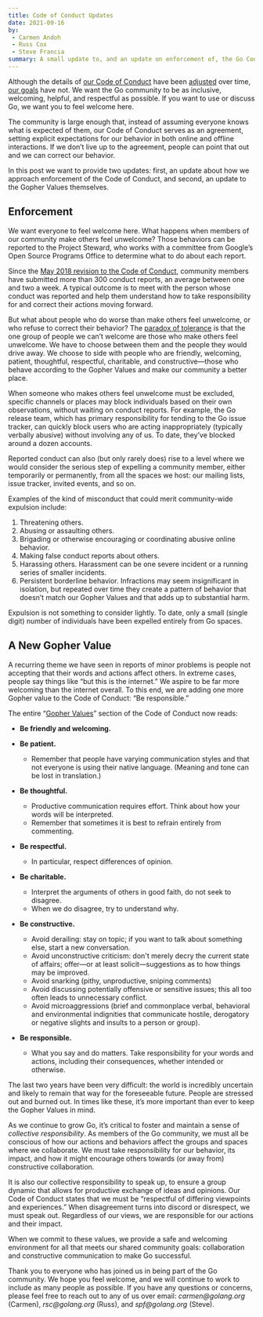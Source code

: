 ```yaml
---
title: Code of Conduct Updates
date: 2021-09-16
by:
 - Carmen Andoh
 - Russ Cox
 - Steve Francia
summary: A small update to, and an update on enforcement of, the Go Code of Conduct
---
```


Although the details of [our Code of Conduct](https://golang.org/conduct) have been
[adjusted](https://go.dev/blog/conduct-2018) over time, [our goals](https://go.dev/blog/open-source#code-of-conduct) have not.
We want the Go community to be as inclusive, welcoming, helpful, and respectful as possible.
If you want to use or discuss Go, we want you to feel welcome here.

The community is large enough that,
instead of assuming everyone knows what is expected of them,
our Code of Conduct serves as an agreement,
setting explicit expectations for our behavior in both online and offline interactions.
If we don’t live up to the agreement,
people can point that out and we can correct our behavior.

In this post we want to provide two updates:
first, an update about how we approach enforcement of the Code of Conduct,
and second, an update to the Gopher Values themselves.

## Enforcement

We want everyone to feel welcome here.
What happens when members of our community make others feel unwelcome?
Those behaviors can be reported to the Project Steward,
who works with a committee from Google’s Open Source Programs Office
to determine what to do about each report.

Since the [May 2018 revision to the Code of Conduct](https://go.dev/blog/conduct-2018), community members have submitted more than 300 conduct reports,
an average between one and two a week.
A typical outcome is to meet with the person whose conduct was reported
and help them understand how to take responsibility for and correct their actions moving forward.

But what about people who do worse than make others feel unwelcome,
or who refuse to correct their behavior?
The [paradox of tolerance](https://en.wikipedia.org/wiki/Paradox_of_tolerance)
is that the one group of people we can’t welcome are those who make others feel unwelcome.
We have to choose between them and the people they would drive away.
We choose to side with people who are friendly, welcoming, patient, thoughtful,
respectful, charitable, and constructive—those who behave according to the Gopher Values
and make our community a better place.

When someone who makes others feel unwelcome must be excluded,
specific channels or places may block individuals based on their own observations,
without waiting on conduct reports.
For example, the Go release team,
which has primary responsibility for tending to the Go issue tracker,
can quickly block users who are acting inappropriately (typically verbally abusive)
without involving any of us. To date, they’ve blocked around a dozen accounts.

Reported conduct can also (but only rarely does) rise to a level
where we would consider the serious step of expelling a community member,
either temporarily or permanently, from all the spaces we host:
our mailing lists, issue tracker, invited events, and so on.

Examples of the kind of misconduct that could merit community-wide expulsion include:

1. Threatening others.
2. Abusing or assaulting others.
3. Brigading or otherwise encouraging or coordinating abusive online behavior.
4. Making false conduct reports about others.
5. Harassing others.
   Harassment can be one severe incident or a running series of smaller incidents.
6. Persistent borderline behavior.
   Infractions may seem insignificant in isolation,
   but repeated over time they create a pattern of behavior
   that doesn’t match our Gopher Values
   and that adds up to substantial harm.

Expulsion is not something to consider lightly.
To date, only a small (single digit) number of individuals
have been expelled entirely from Go spaces.

## A New Gopher Value

A recurring theme we have seen in reports of minor problems
is people not accepting that their words and actions affect others.
In extreme cases, people say things like “but this is the internet.”
We aspire to be far more welcoming than the internet overall.
To this end, we are adding one more Gopher value to the Code of Conduct:
“Be responsible.”

The entire “[Gopher Values](https://golang.org/conduct#values)”
section of the Code of Conduct now reads:

  - **Be friendly and welcoming.**

  - **Be patient.**
      - Remember that people have varying communication styles and that not
        everyone is using their native language.
        (Meaning and tone can be lost in translation.)

  - **Be thoughtful.**
      - Productive communication requires effort.
        Think about how your words will be interpreted.
      - Remember that sometimes it is best to refrain entirely from commenting.

  - **Be respectful.**
      - In particular, respect differences of opinion.

  - **Be charitable.**
      - Interpret the arguments of others in good faith, do not seek to disagree.
      - When we do disagree, try to understand why.

  - **Be constructive.**
      - Avoid derailing: stay on topic; if you want to talk about something else,
        start a new conversation.
      - Avoid unconstructive criticism: don't merely decry the current state of affairs;
        offer—or at least solicit—suggestions as to how things may be improved.
      - Avoid snarking (pithy, unproductive, sniping comments)
      - Avoid discussing potentially offensive or sensitive issues;
        this all too often leads to unnecessary conflict.
      - Avoid microaggressions (brief and commonplace verbal, behavioral and
        environmental indignities that communicate hostile, derogatory or negative
        slights and insults to a person or group).

  - **Be responsible.**
      - What you say and do matters.
        Take responsibility for your words and actions, including their consequences,
        whether intended or otherwise.

The last two years have been very difficult:
the world is incredibly uncertain and likely to remain that way for the foreseeable future.
People are stressed out and burned out.
In times like these, it’s more important than ever to keep the Gopher Values in mind.

As we continue to grow Go, it’s critical to foster and maintain a sense of _collective responsibility_.
As members of the Go community, we must all be conscious
of how our actions and behaviors affect the groups and spaces where we collaborate.
We must take responsibility for our behavior, its impact,
and how it might encourage others towards (or away from) constructive collaboration.

It is also our collective responsibility to speak up, to ensure a group dynamic
that allows for productive exchange of ideas and opinions.
Our Code of Conduct states that we must be “respectful of differing viewpoints and experiences.”
When disagreement turns into discord or disrespect, we must speak out.
Regardless of our views, we are responsible for our actions and their impact.

When we commit to these values,
we provide a safe and welcoming environment for all that meets our shared community goals:
collaboration and constructive communication to make Go successful.

Thank you to everyone who has joined us in being part of the Go community.
We hope you feel welcome, and we will continue to work
to include as many people as possible.
If you have any questions or concerns,
please feel free to reach out to any of us over email:
_carmen@golang.org_ (Carmen),
_rsc@golang.org_ (Russ),
and
_spf@golang.org_ (Steve).
